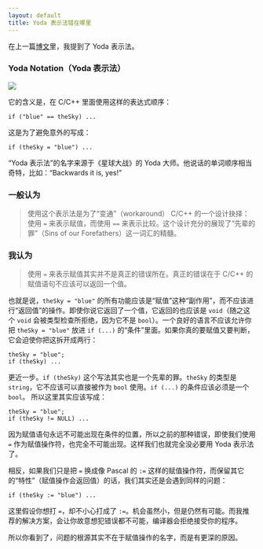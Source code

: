 ```yaml
---
layout: default
title: Yoda 表示法错在哪里
---
```



在上一篇[博文](http://www.yinwang.org/blog-cn/2013/04/14/terminology/)里，我提到了 Yoda 表示法。


### Yoda Notation（Yoda 表示法）

![](http://www.yinwang.org/images/yoda-notation.jpeg)


它的含义是，在 C/C++ 里面使用这样的表达式顺序：

    if ("blue" == theSky) ...

这是为了避免意外的写成：

    if (theSky = "blue") ...

“Yoda 表示法”的名字来源于《星球大战》的 Yoda 大师。他说话的单词顺序相当奇特，比如：“Backwards it is, yes!”


### 一般认为

> 使用这个表示法是为了“变通”（workaround） C/C++ 的一个设计抉择：使用 `=` 来表示赋值，而使用 `==` 来表示比较。这个设计充分的展现了“先辈的罪”（Sins of our Forefathers）这一词汇的精髓。


### 我认为

> 使用 `=` 来表示赋值其实并不是真正的错误所在。真正的错误在于 C/C++ 的赋值语句不应该可以返回一个值。

也就是说，`theSky = "blue"` 的所有功能应该是“赋值”这种“副作用”，而不应该进行“返回值”的操作。即使你说它返回了一个值，它返回的也应该是 `void`（随之这个 `void` 会被类型检查所拒绝，因为它不是 `bool`）。一个良好的语言不应该允许你把 `theSky = "blue"` 放进 `if (...)` 的“条件”里面。如果你真的要赋值又要判断，它会迫使你把这拆开成两行：

    theSky = "blue";
    if (theSky) ...

更近一步。`if (theSky)` 这个写法其实也是一个先辈的罪。`theSky` 的类型是 `string`，它不应该可以直接被作为 `bool` 使用。`if (...)` 的条件应该必须是一个 `bool`。 所以这里其实应该写成：

    theSky = "blue";
    if (theSky != NULL) ...

因为赋值语句永远不可能出现在条件的位置，所以之前的那种错误，即使我们使用 `=` 作为赋值操作符，也完全不可能出现。这样我们也就完全没必要用 Yoda 表示法了。

相反，如果我们只是把 `=` 换成像 Pascal 的 `:=` 这样的赋值操作符，而保留其它的“特性”（赋值操作会返回值）的话，我们其实还是会遇到同样的问题：

    if (theSky := "blue") ...

这里假设你想打 `=`，却不小心打成了 `:=`。机会虽然小，但是仍然有可能。而我推荐的解决方案，会让你故意想犯错误都不可能，编译器会拒绝接受你的程序。

所以你看到了，问题的根源其实不在于赋值操作的名字，而是有更深的原因。
